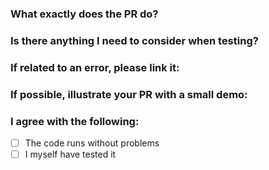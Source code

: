 ### What exactly does the PR do?

### Is there anything I need to consider when testing?

### If related to an error, please link it:

### If possible, illustrate your PR with a small demo:

### I agree with the following:

- [ ] The code runs without problems
- [ ] I myself have tested it

